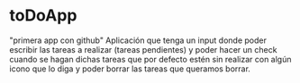 # toDoApp
"primera app con github"
Aplicación que tenga un input donde poder escribir las tareas a realizar (tareas pendientes) y poder hacer un check cuando se hagan dichas tareas que por defecto estén sin realizar con algún icono que lo diga y poder borrar las tareas que queramos borrar.
